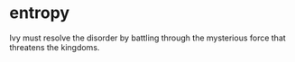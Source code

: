 # entropy
Ivy must resolve the disorder by battling through the mysterious force that threatens the kingdoms.
